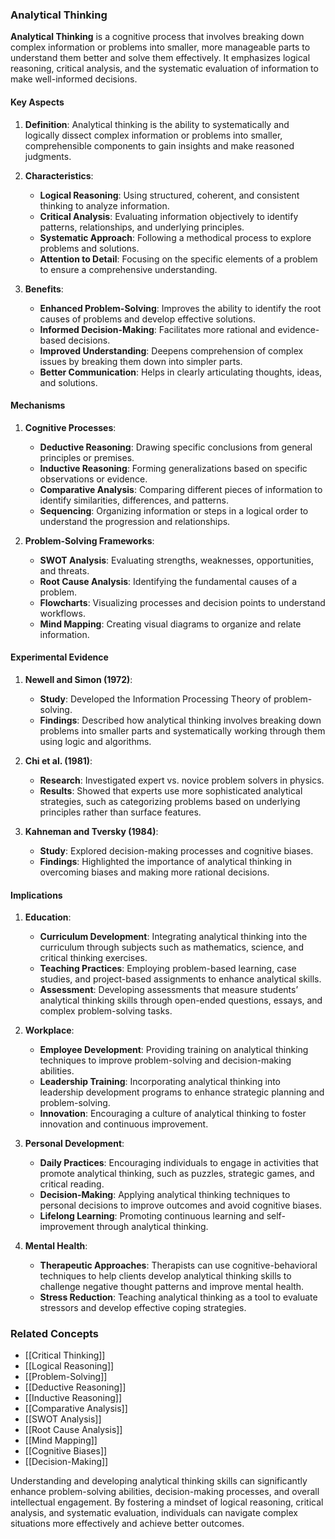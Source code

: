 ### Analytical Thinking

**Analytical Thinking** is a cognitive process that involves breaking down complex information or problems into smaller, more manageable parts to understand them better and solve them effectively. It emphasizes logical reasoning, critical analysis, and the systematic evaluation of information to make well-informed decisions.

#### Key Aspects

1. **Definition**:
   Analytical thinking is the ability to systematically and logically dissect complex information or problems into smaller, comprehensible components to gain insights and make reasoned judgments.

2. **Characteristics**:
   - **Logical Reasoning**: Using structured, coherent, and consistent thinking to analyze information.
   - **Critical Analysis**: Evaluating information objectively to identify patterns, relationships, and underlying principles.
   - **Systematic Approach**: Following a methodical process to explore problems and solutions.
   - **Attention to Detail**: Focusing on the specific elements of a problem to ensure a comprehensive understanding.

3. **Benefits**:
   - **Enhanced Problem-Solving**: Improves the ability to identify the root causes of problems and develop effective solutions.
   - **Informed Decision-Making**: Facilitates more rational and evidence-based decisions.
   - **Improved Understanding**: Deepens comprehension of complex issues by breaking them down into simpler parts.
   - **Better Communication**: Helps in clearly articulating thoughts, ideas, and solutions.

#### Mechanisms

1. **Cognitive Processes**:
   - **Deductive Reasoning**: Drawing specific conclusions from general principles or premises.
   - **Inductive Reasoning**: Forming generalizations based on specific observations or evidence.
   - **Comparative Analysis**: Comparing different pieces of information to identify similarities, differences, and patterns.
   - **Sequencing**: Organizing information or steps in a logical order to understand the progression and relationships.

2. **Problem-Solving Frameworks**:
   - **SWOT Analysis**: Evaluating strengths, weaknesses, opportunities, and threats.
   - **Root Cause Analysis**: Identifying the fundamental causes of a problem.
   - **Flowcharts**: Visualizing processes and decision points to understand workflows.
   - **Mind Mapping**: Creating visual diagrams to organize and relate information.

#### Experimental Evidence

1. **Newell and Simon (1972)**:
   - **Study**: Developed the Information Processing Theory of problem-solving.
   - **Findings**: Described how analytical thinking involves breaking down problems into smaller parts and systematically working through them using logic and algorithms.

2. **Chi et al. (1981)**:
   - **Research**: Investigated expert vs. novice problem solvers in physics.
   - **Results**: Showed that experts use more sophisticated analytical strategies, such as categorizing problems based on underlying principles rather than surface features.

3. **Kahneman and Tversky (1984)**:
   - **Study**: Explored decision-making processes and cognitive biases.
   - **Findings**: Highlighted the importance of analytical thinking in overcoming biases and making more rational decisions.

#### Implications

1. **Education**:
   - **Curriculum Development**: Integrating analytical thinking into the curriculum through subjects such as mathematics, science, and critical thinking exercises.
   - **Teaching Practices**: Employing problem-based learning, case studies, and project-based assignments to enhance analytical skills.
   - **Assessment**: Developing assessments that measure students’ analytical thinking skills through open-ended questions, essays, and complex problem-solving tasks.

2. **Workplace**:
   - **Employee Development**: Providing training on analytical thinking techniques to improve problem-solving and decision-making abilities.
   - **Leadership Training**: Incorporating analytical thinking into leadership development programs to enhance strategic planning and problem-solving.
   - **Innovation**: Encouraging a culture of analytical thinking to foster innovation and continuous improvement.

3. **Personal Development**:
   - **Daily Practices**: Encouraging individuals to engage in activities that promote analytical thinking, such as puzzles, strategic games, and critical reading.
   - **Decision-Making**: Applying analytical thinking techniques to personal decisions to improve outcomes and avoid cognitive biases.
   - **Lifelong Learning**: Promoting continuous learning and self-improvement through analytical thinking.

4. **Mental Health**:
   - **Therapeutic Approaches**: Therapists can use cognitive-behavioral techniques to help clients develop analytical thinking skills to challenge negative thought patterns and improve mental health.
   - **Stress Reduction**: Teaching analytical thinking as a tool to evaluate stressors and develop effective coping strategies.

### Related Concepts

- [[Critical Thinking]]
- [[Logical Reasoning]]
- [[Problem-Solving]]
- [[Deductive Reasoning]]
- [[Inductive Reasoning]]
- [[Comparative Analysis]]
- [[SWOT Analysis]]
- [[Root Cause Analysis]]
- [[Mind Mapping]]
- [[Cognitive Biases]]
- [[Decision-Making]]

Understanding and developing analytical thinking skills can significantly enhance problem-solving abilities, decision-making processes, and overall intellectual engagement. By fostering a mindset of logical reasoning, critical analysis, and systematic evaluation, individuals can navigate complex situations more effectively and achieve better outcomes.